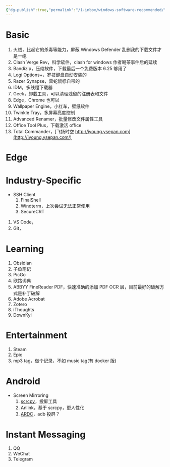 ```yaml
---
{"dg-publish":true,"permalink":"/1-inbox/windows-software-recommended/"}
---
```


# Basic
1. 火绒，比起它的杀毒等能力，屏蔽 Windows Defender 乱删我的下载文件才是一绝
2. Clash Verge Rev，科学软件，clash for windows 作者喝茶事件后的延续
3. Bandizip，压缩软件，下载最后一个免费版本 6.25 够用了
4. Logi Options+，罗技键盘自动安装的
5. Razer Synapse，雷蛇鼠标自带的
6. IDM，多线程下载器
7. Geek，卸载工具，可以清理残留的注册表和文件
8. Edge，Chrome 也可以
9. Wallpaper Engine，小红车，壁纸软件
10. Twinkle Tray，多屏幕亮度控制
11. Advanced Renamer，批量修改文件属性工具
12. Office Tool Plus，下载激活 office
13. Total Commander，[飞扬时空 http://iyoung.ysepan.com](http://iyoung.ysepan.com/) 
# Edge

# Industry-Specific
- SSH Client
	1. FinalShell
	2. Windterm，上次尝试无法正常使用
	3. SecureCRT
1. VS Code，
2. Git，

# Learning
1. Obsidian
2. 子鱼笔记
3. PicGo
4. 欧路词典
5. ABBYY FineReader PDF，快速准确的添加 PDF OCR 层，目前最好的破解方式是补丁破解
6. Adobe Acrobat
7. Zotero
8. iThoughts
9. DownKyi

# Entertainment
1. Steam
2. Epic
3. mp3 tag，做个记录，不如 music tag(有 docker 版)
# Android
- Screen Mirroring
	1. [scrcpy](https://github.com/Genymobile/scrcpy)，投屏工具
	2. Anlink，基于 scrcpy，更人性化
	3. [ARDC](https://www.cnblogs.com/we-hjb/p/10989928.html)，adb 投屏？
# Instant Messaging
1. QQ
2. WeChat
3. Telegram